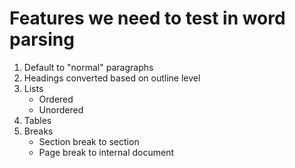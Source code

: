# Features we need to test in word parsing

1. Default to "normal" paragraphs
2. Headings converted based on outline level
3. Lists
   - Ordered
   - Unordered
4. Tables
5. Breaks
   - Section break to section
   - Page break to internal document

